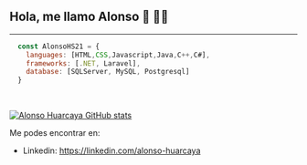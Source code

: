 ## Hola, me llamo Alonso 👋 :technologist:

-------------------------------------------------------------------------------------------------------------------------------------------------------------------------

```js
  const AlonsoHS21 = {
    languages: [HTML,CSS,Javascript,Java,C++,C#],
    frameworks: [.NET, Laravel],
    database: [SQLServer, MySQL, Postgresql]
  }
```
<br/>

[![Alonso Huarcaya GitHub stats](https://github-readme-stats.vercel.app/api?username=AlonsoHS21&theme=tokyonight&show_icons=true&hide=stars,issues
)](https://github.com/AlonsoHS21/github-readme-stats)

Me podes encontrar en: 
 - Linkedin: https://linkedin.com/alonso-huarcaya


<!--
**AlonsoHS21/AlonsoHS21** is a ✨ _special_ ✨ repository because its `README.md` (this file) appears on your GitHub profile.

Here are some ideas to get you started:

- 🔭 I’m currently working on ...
- 🌱 I’m currently learning ...
- 👯 I’m looking to collaborate on ...
- 🤔 I’m looking for help with ...
- 💬 Ask me about ...
- 📫 How to reach me: ...
- 😄 Pronouns: ...
- ⚡ Fun fact: ...
-->
